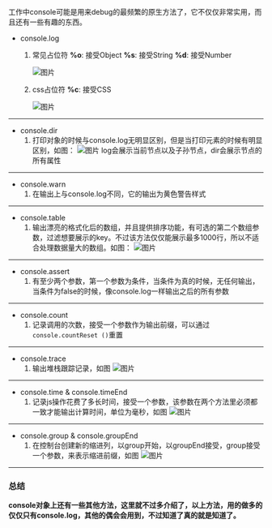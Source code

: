工作中console可能是用来debug的最频繁的原生方法了，它不仅仅非常实用，而且还有一些有趣的东西。
* console.log
	1. 常见占位符
		__%o__: 接受Object
		__%s__: 接受String
		__%d__: 接受Number
		
		![图片](https://foxdaxian.github.io/assets/01_console/base_log.png)
	1. css占位符
		__%c__: 接受CSS
		
		![图片](https://foxdaxian.github.io/assets/01_console/color_log.png)
		
--------

* console.dir
	1. 打印对象的时候与console.log无明显区别，但是当打印元素的时候有明显区别，如图：
	![图片](https://foxdaxian.github.io/assets/01_console/dir.gif)
	log会展示当前节点以及子孙节点，dir会展示节点的所有属性

------

* console.warn
	1. 在输出上与console.log不同，它的输出为黄色警告样式
	
-------

* console.table
	1. 输出漂亮的格式化后的数组，并且提供排序功能，有可选的第二个数组参数，过滤想要展示的key。不过该方法仅仅能展示最多1000行，所以不适合处理数据量大的数组。如图：
	 ![图片](https://foxdaxian.github.io/assets/01_console/table.gif)

--------

* console.assert
	1. 有至少两个参数，第一个参数为条件，当条件为真的时候，无任何输出，当条件为false的时候，像console.log一样输出之后的所有参数

-------

* console.count
	1. 记录调用的次数，接受一个参数作为输出前缀，可以通过```console.countReset ()```重置

-------

* console.trace
	1. 输出堆栈跟踪记录，如图
	 ![图片](https://foxdaxian.github.io/assets/01_console/trace.png)

------

* console.time & console.timeEnd
	1. 记录js操作花费了多长时间，接受一个参数，该参数在两个方法里必须都一致才能输出计算时间，单位为毫秒，如图
	 ![图片](https://foxdaxian.github.io/assets/01_console/time.png)

------

* console.group & console.groupEnd
	1. 在控制台创建新的缩进列，以group开始，以groupEnd接受，group接受一个参数，来表示缩进前缀，如图
	 ![图片](https://foxdaxian.github.io/assets/01_console/group.png)

------

### 总结
__console对象上还有一些其他方法，这里就不过多介绍了，以上方法，用的做多的仅仅只有console.log，其他的偶会会用到，不过知道了真的就是知道了。__